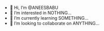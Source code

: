 - 👋 Hi, I’m @ANEESBABU
- 👀 I’m interested in NOTHING...
- 🌱 I’m currently learning SOMETHING...
- 💞️ I’m looking to collaborate on ANYTHING...

